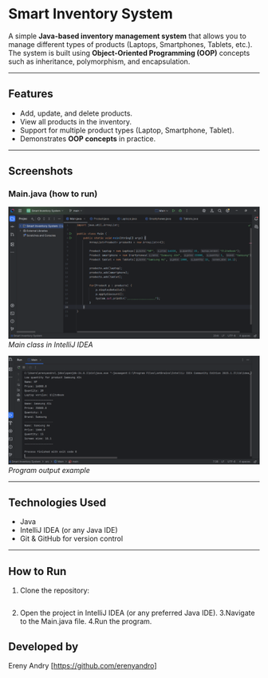 # Smart Inventory System  

A simple **Java-based inventory management system** that allows you to manage different types of products (Laptops, Smartphones, Tablets, etc.).  
The system is built using **Object-Oriented Programming (OOP)** concepts such as inheritance, polymorphism, and encapsulation.  

---

## Features  
- Add, update, and delete products.  
- View all products in the inventory.  
- Support for multiple product types (Laptop, Smartphone, Tablet).  
- Demonstrates **OOP concepts** in practice.  

---
## Screenshots

### Main.java (how to run)
![Main.java](screenshots/main.png)  
*Main class in IntelliJ IDEA*

![Program Output](screenshots/output.png)  
*Program output example*

---
## Technologies Used  
- Java  
- IntelliJ IDEA (or any Java IDE)  
- Git & GitHub for version control  

---

## How to Run  
1. Clone the repository:  
   ```bash git clone https://github.com/erenyandro/SmartInventorySystem.git
2. Open the project in IntelliJ IDEA (or any preferred Java IDE).
3.Navigate to the Main.java file.
4.Run the program.


## Developed by 
Ereny Andry [https://github.com/erenyandro]
